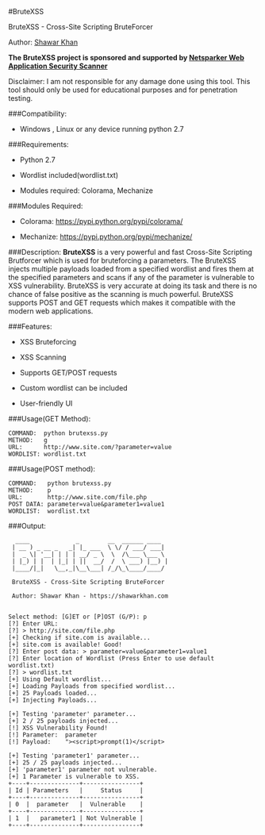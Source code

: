 #BruteXSS

BruteXSS - Cross-Site Scripting BruteForcer

Author: [Shawar Khan](https://www.shawarkhan.com)

**The BruteXSS project is sponsored and supported by [Netsparker Web Application Security Scanner](https://www.netsparker.com/?utm_source=github.com&utm_medium=referral&utm_content=brand+name&utm_campaign=generic+sponsor+brutexss)**

Disclaimer: I am not responsible for any damage done using this tool. This tool should only be used for educational purposes and for penetration testing.


###Compatibility: 
* Windows , Linux or any device running python 2.7

###Requirements: 

* Python 2.7

* Wordlist included(wordlist.txt)

* Modules required: Colorama, Mechanize


###Modules Required:

* Colorama:  https://pypi.python.org/pypi/colorama/

* Mechanize: https://pypi.python.org/pypi/mechanize/


###Description:
**BruteXSS** is a very powerful and fast Cross-Site Scripting Brutforcer which is used for bruteforcing a parameters. The BruteXSS injects multiple payloads loaded from a specified wordlist and fires them at the specified parameters and scans if any of the parameter is vulnerable to XSS vulnerability. BruteXSS is very accurate at doing its task and there is no chance of false positive as the scanning is much powerful. BruteXSS supports POST and GET requests which makes it compatible with the modern web applications.

###Features:

* XSS Bruteforcing

* XSS Scanning

* Supports GET/POST requests

* Custom wordlist can be included

* User-friendly UI

###Usage(GET Method):

```
COMMAND:  python brutexss.py
METHOD:   g
URL:      http://www.site.com/?parameter=value
WORDLIST: wordlist.txt
```

###Usage(POST method):

```
COMMAND:   python brutexss.py
METHOD:    p
URL:       http://www.site.com/file.php
POST DATA: parameter=value&parameter1=value1
WORDLIST:  wordlist.txt
```

###Output:

```
  ____             _        __  ______ ____  
 | __ ) _ __ _   _| |_ ___  \ \/ / ___/ ___| 
 |  _ \| '__| | | | __/ _ \  \  /\___ \___ \ 
 | |_) | |  | |_| | ||  __/  /  \ ___) |__) |
 |____/|_|   \__,_|\__\___| /_/\_\____/____/ 
                                            
 BruteXSS - Cross-Site Scripting BruteForcer
 
 Author: Shawar Khan - https://shawarkhan.com                      


Select method: [G]ET or [P]OST (G/P): p
[?] Enter URL:
[?] > http://site.com/file.php
[+] Checking if site.com is available...
[+] site.com is available! Good!
[?] Enter post data: > parameter=value&parameter1=value1
[?] Enter location of Wordlist (Press Enter to use default wordlist.txt)
[?] > wordlist.txt
[+] Using Default wordlist...
[+] Loading Payloads from specified wordlist...
[+] 25 Payloads loaded...
[+] Injecting Payloads...

[+] Testing 'parameter' parameter...
[+] 2 / 25 payloads injected...
[!] XSS Vulnerability Found! 
[!] Parameter:	parameter
[!] Payload:	"><script>prompt(1)</script>

[+] Testing 'parameter1' parameter...
[+] 25 / 25 payloads injected...
[+] 'parameter1' parameter not vulnerable.
[+] 1 Parameter is vulnerable to XSS.
+----+--------------+----------------+
| Id | Parameters   |     Status     |
+----+--------------+----------------+
| 0  |  parameter   |  Vulnerable    |
+----+--------------+----------------+
| 1  |   parameter1 | Not Vulnerable |
+----+--------------+----------------+

```
